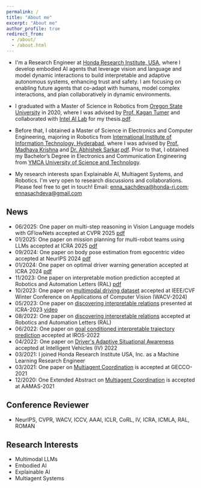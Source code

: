 ```yaml
---
permalink: /
title: "About me"
excerpt: "About me"
author_profile: true
redirect_from: 
  - /about/
  - /about.html
---
```


<!---
<p align="center">
  <img src="https://github.com/EnnaSachdeva/ennasachdeva_roboticist.github.io/blob/master/files/enna_img.png?raw=true" alt="Photo" class="inline"/>
</p>
--->

* I'm a Research Engineer at [Honda Research Institute, USA](https://usa.honda-ri.com/), where I develop embodied AI agents that leverage vision and language and model dynamic interactions to build interpretable and adaptive autonomous systems, enhancing trust and safety. I am focusing on enabling future agents that co-adapt with humans, model complex interactions, and plan collaboratively in dynamic environments. 

* I graduated with a Master of Science in Robotics from [Oregon State University](https://robotics.oregonstate.edu/) in 2020, where I was advised by [Prof. Kagan Tumer](http://web.engr.oregonstate.edu/~ktumer/) and collaborated with [Intel AI Lab](https://www.intel.com/content/www/us/en/artificial-intelligence/researchers.html) for my thesis.[pdf](https://ir.library.oregonstate.edu/downloads/gq67jz60h?locale=en). 
* Before that, I obtained a Master of Science in Electronics and Computer Engineering, majoring in Robotics from [International Institute of Information Technology, Hyderabad](https://www.iiit.ac.in/), where I was advised by [Prof. Madhava Krishna](https://faculty.iiit.ac.in/~mkrishna/) and [Dr. Abhishek Sarkar](https://www.researchgate.net/profile/Abhishek_Sarkar4).[pdf](https://www.google.com/url?sa=t&rct=j&q=&esrc=s&source=web&cd=&ved=2ahUKEwiI-JWR-8vuAhWFtJ4KHVa7Az4QFjAAegQIBBAC&url=http%3A%2F%2Fweb2py.iiit.ac.in%2Fresearch_centres%2Fpublications%2Fdownload%2Fmastersthesis.pdf.8500de55f6080e24.6d61696e2e706466.pdf&usg=AOvVaw124iKWYTP-f_KY_OKCL4V4for). Prior to that, I obtained my Bachelor’s Degree in Electronics and Communication Engineering from [YMCA University of Science and Technology](https://jcboseust.ac.in/).
* My research interests span Explainable AI, Multiagent Systems, and Robotics. I'm very open to research discussions and collaborations. Please feel free to get in touch!
Email: [enna_sachdeva@honda-ri.com](enna_sachdeva@honda-ri.com); [ennasachdeva@gmail.com](ennasachdeva@gmail.com)

## News
* 06/2025: One paper on multi-step reasoning in Vision Language models with GFlowNets accepted at CVPR 2025 [pdf](https://openaccess.thecvf.com/content/CVPR2025/html/Kang_GFlowVLM_Enhancing_Multi-step_Reasoning_in_Vision-Language_Models_with_Generative_Flow_CVPR_2025_paper.html)
* 01/2025: One paper on mission planning for multi-robot teams using LLMs accepted at ICRA 2025 [pdf](https://arxiv.org/pdf/2501.16539)
* 09/2024: One paper on body pose estimation from egocentric video accepted at NeurIPS 2024 [pdf](https://proceedings.neurips.cc/paper_files/paper/2024/file/633b0e871a48d542280c3ad03928e60d-Paper-Conference.pdf) 
* 01/2024: One paper on optimal driver warning generation accepted at ICRA 2024 [pdf](https://ieeexplore.ieee.org/abstract/document/10611250) 
* 11/2023: One paper on interpretable motion prediction accepted at Robotics and Automation Letters (RAL) [pdf](https://ieeexplore.ieee.org/abstract/document/10356778)
* 10/2023: One paper on [multimodal driving dataset](https://arxiv.org/abs/2309.06597) accepted at IEEE/CVF Winter Conference on Applications of Computer Vision (WACV-2024)
* 05/2023: One paper on [discovering interpretable relations](https://ieeexplore.ieee.org/document/9894686) presented at ICRA-2023 [video](https://www.youtube.com/watch?v=tq-yprh-AGY) 
* 08/2022: One paper on [discovering interpretable relations](https://ieeexplore.ieee.org/document/9894686) accepted at Robotics and Automation Letters (RAL)
* 06/2022: One paper on [goal conditioned interpretable trajectory prediction](https://arxiv.org/pdf/2203.15112.pdf) accepted at IROS-2022
* 04/2022: One paper on [Driver's Adaptive Situational Awareness](https://ieeexplore.ieee.org/document/9894686) accepted at Intelligent Vehicles (IV) 2022
* 03/2021: I joined Honda Research Institute USA, Inc. as a Machine Learning Research Engineer 
* 03/2021: One paper on [Multiagent Coordination](https://dl.acm.org/doi/10.1145/3449639.3459387) is accepted at GECCO-2021
* 12/2020: One Extended Abstract on [Multiagent Coordination](https://www.ifaamas.org/Proceedings/aamas2021/pdfs/p1637.pdf) is accepted at AAMAS-2021

## Conference Reviewer
* NeurIPS, CVPR, WACV, ICCV, AAAI, ICLR, CoRL, IV, ICRA, ICMLA, RAL, ROMAN

## Research Interests
* Multimodal LLMs
* Embodied AI
* Explainable AI
* Multiagent Systems


